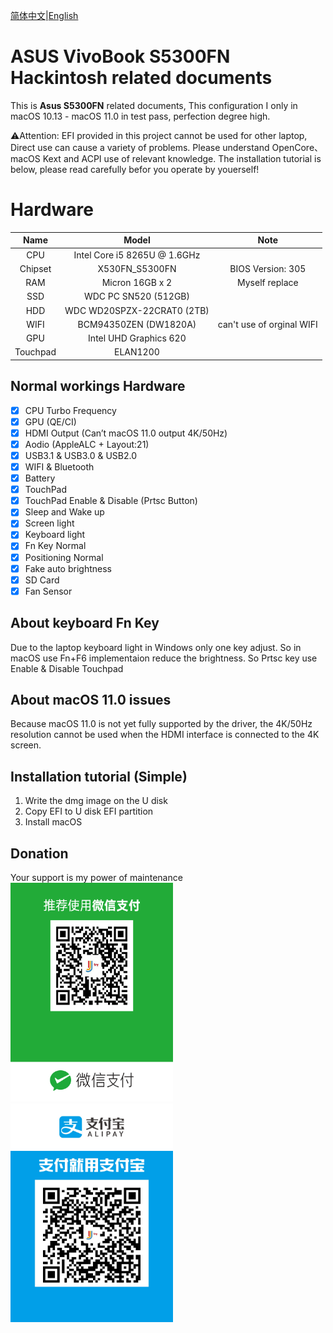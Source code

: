 
[简体中文](README.md)|[English](README_en.md)

# ASUS VivoBook S5300FN Hackintosh related documents

This is **Asus S5300FN** related documents, This configuration I only in macOS 10.13 - macOS 11.0 in test pass, perfection degree high.

⚠️️️Attention: EFI provided in this project cannot be used for other laptop, Direct use can cause a variety of problems. Please understand OpenCore、macOS Kext and ACPI use of relevant knowledge. The installation tutorial is below, please read carefully befor you operate by youerself!

# Hardware

|Name|Model|Note
:-:|:-:|:-:
|CPU|Intel Core i5 8265U @ 1.6GHz
|Chipset|X530FN_S5300FN|BIOS Version: 305
|RAM|Micron 16GB x 2|Myself replace
|SSD|WDC PC SN520 (512GB)
|HDD|WDC WD20SPZX-22CRAT0 (2TB)
|WIFI|BCM94350ZEN (DW1820A)|can't use of orginal WIFI 
|GPU|Intel UHD Graphics 620
|Touchpad|ELAN1200

## Normal workings Hardware

- [x] CPU Turbo Frequency
- [x] GPU (QE/CI)
- [x] HDMI Output (Can’t macOS 11.0 output 4K/50Hz)
- [x] Aodio (AppleALC + Layout:21)
- [x] USB3.1 & USB3.0 & USB2.0
- [x] WIFI & Bluetooth
- [x] Battery
- [x] TouchPad
- [x] TouchPad Enable & Disable (Prtsc Button)
- [x] Sleep and Wake up
- [x] Screen light
- [x] Keyboard light
- [x] Fn Key Normal
- [x] Positioning Normal
- [x] Fake auto brightness
- [x] SD Card
- [x] Fan Sensor

## About keyboard Fn Key

Due to the laptop keyboard light in Windows only one key adjust. So in macOS use Fn+F6 implementaion reduce the brightness. So Prtsc key use Enable & Disable Touchpad

## About macOS 11.0 issues

Because macOS 11.0 is not yet fully supported by the driver, the 4K/50Hz resolution cannot be used when the HDMI interface is connected to the 4K screen.

## Installation tutorial (Simple)

1. Write the dmg image on the U disk
2. Copy EFI to U disk EFI partition
3. Install macOS

## Donation

Your support is my power of maintenance
<br/>
<img src="https://raw.githubusercontent.com/Jie2GG/Image/master/WeChat.png" width="260" height="350" alt="微信二维码"/>
<img src="https://raw.githubusercontent.com/Jie2GG/Image/master/AliPlay.png" width="260" height="350" alt="支付宝二维码"/>
